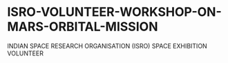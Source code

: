 # ISRO-VOLUNTEER-WORKSHOP-ON-MARS-ORBITAL-MISSION
INDIAN SPACE RESEARCH ORGANISATION (ISRO) SPACE EXHIBITION VOLUNTEER

